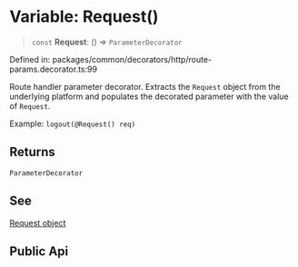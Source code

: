 # Variable: Request()

> `const` **Request**: () => `ParameterDecorator`

Defined in: packages/common/decorators/http/route-params.decorator.ts:99

Route handler parameter decorator. Extracts the `Request`
object from the underlying platform and populates the decorated
parameter with the value of `Request`.

Example: `logout(@Request() req)`

## Returns

`ParameterDecorator`

## See

[Request object](https://docs.nestjs.com/controllers#request-object)

## Public Api
